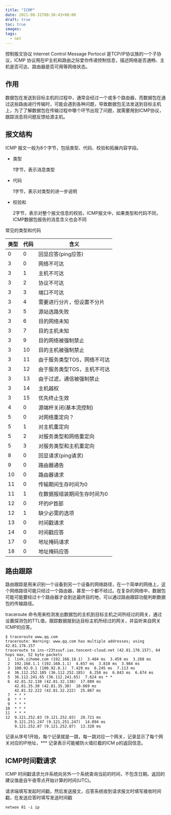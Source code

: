 ```yaml
---
title: "ICMP"
date: 2021-08-31T00:38:43+08:00
draft: true
toc: true
images:
tags: 
  - net
---
```


控制报文协议 Internet Control Message Portocol 是TCP/IP协议族的一个子协议，ICMP 协议用在IP主机和路由之际爱你传递控制信息，描述网络是否通畅、主机是否可达、路由器是否可用等网络状态。

## 作用

数据包在发送到目标主机的过程中，通常会经过一个或多个路由器，而数据包在通过这些路由进行传输时，可能会遇到各种问题，导致数据包无法发送到目标主机上，为了了解数据包在传输过程中哪个环节出现了问题，就需要用到ICMP协议，跟踪消息将问题反馈给源主机。

## 报文结构

ICMP 报文一般为8个字节，包括类型、代码、校验和拓展内容字段。

- 类型 

  1字节，表示消息类型

- 代码

  1字节，表示对类型的进一步说明

- 校验和

  2字节，表示对整个报文信息的校验，ICMP报文中，如果类型和代码不同，ICMP数据包报告的消息含义也会不同

常见的类型和代码

| 类型 | 代码 | 含义                        |
| ---- | ---- | --------------------------- |
| 0    | 0    | 回显应答(ping应答)          |
| 3    | 0    | 网络不可达                  |
| 3    | 1    | 主机不可达                  |
| 3    | 2    | 协议不可达                  |
| 3    | 3    | 端口不可达                  |
| 3    | 4    | 需要进行分片，但设置不分片  |
| 3    | 5    | 源站选路失败                |
| 3    | 6    | 目的网络未知                |
| 3    | 7    | 目的主机未知                |
| 3    | 9    | 目的网络被强制禁止          |
| 3    | 10   | 目的主机被强制禁止          |
| 3    | 11   | 由于服务类型TOS，网络不可达 |
| 3    | 12   | 由于服务类型TOS，主机不可达 |
| 3    | 13   | 由于过滤，通信被强制禁止    |
| 3    | 14   | 主机越权                    |
| 3    | 15   | 优先终止生效                |
| 4    | 0    | 源端杯关闭(基本流控制)      |
| 5    | 0    | 对网络重定向？              |
| 5    | 1    | 对主机重定向                |
| 5    | 2    | 对服务类型和网络重定向      |
| 5    | 3    | 对服务类型和主机重定向      |
| 8    | 0    | 回显请求(ping请求)          |
| 9    | 0    | 路由器通告                  |
| 10   | 0    | 路由器请求                  |
| 11   | 0    | 传输期间生存时间为0         |
| 11   | 1    | 在数据报组装期间生存时间为0 |
| 12   | 0    | 坏的IP首部                  |
| 12   | 1    | 缺少必需的选项              |
| 13   | 0    | 时间戳请求                  |
| 14   | 0    | 时间戳应答                  |
| 17   | 0    | 地址掩码请求                |
| 18   | 0    | 地址掩码应答                |

## 路由跟踪

路由跟踪是用来识别一个设备到另一个设备的网络路径，在一个简单的网络上，这个网络路径可能只经过一个路由器，甚至一个都不经过。在复杂的网络中，数据包可能可能要经过十个路由器才会到达最终目的地，可以通过路由跟踪功能判断数据包的传输路径。

traceroute  命令用来检测发出数据包的主机到目标主机之间所经过的网关，通过设置探测包的TTL值，跟踪数据报到达目标主机所经过的网关，并监听来自网关ICMP的应答。

```
$ traceroute www.qq.com
traceroute: Warning: www.qq.com has multiple addresses; using 42.81.176.157
traceroute to ins-r23tsuuf.ias.tencent-cloud.net (42.81.176.157), 64 hops max, 52 byte packets
 1  link.zihome.com (192.168.18.1)  3.484 ms  3.459 ms  3.268 ms
 2  192.168.1.1 (192.168.1.1)  4.657 ms  3.810 ms  3.984 ms
 3  100.92.0.1 (100.92.0.1)  7.429 ms  6.245 ms  7.113 ms
 4  36.112.252.185 (36.112.252.185)  6.258 ms  6.843 ms  6.674 ms
 5  36.112.241.65 (36.112.241.65)  7.624 ms * *
 6  42.81.32.138 (42.81.32.138)  17.089 ms
    42.81.35.30 (42.81.35.30)  10.669 ms
    42.81.32.222 (42.81.32.222)  25.867 ms
 7  * * *
 8  * * *
 9  * * *
10  * * *
11  * * *
12  9.121.252.83 (9.121.252.83)  20.721 ms
    9.121.251.247 (9.121.251.247)  14.094 ms
    9.121.252.87 (9.121.252.87)  13.320 ms
```

记录从序号1开始，每个记录就是一跳，每一跳对应一个网关，记录显示了每个网关对应的IP地址，*** 记录表示可能被防火墙拦截的ICM p的返回信息。

## ICMP时间戳请求

ICMP 时间戳请求允许系统向另外一个系统查询当前的时间，不包含日期。返回的建议值是自午夜零点开始计算的时间(UTC)。

请求端填写发起时间戳，然后发送报文，应答系统收到请求报文时填写接收时间戳，在发送应答时填写发送时间戳

```
netwox 81 -i ip
```

